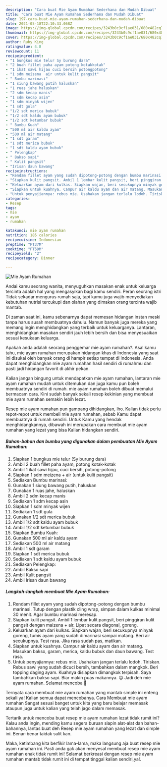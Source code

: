 ```yaml
---
description: "Cara buat Mie Ayam Rumahan Sederhana dan Mudah Dibuat"
title: "Cara buat Mie Ayam Rumahan Sederhana dan Mudah Dibuat"
slug: 197-cara-buat-mie-ayam-rumahan-sederhana-dan-mudah-dibuat
date: 2021-05-18T22:10:33.068Z
image: https://img-global.cpcdn.com/recipes/3243b0c9cf1ae031/680x482cq70/mie-ayam-rumahan-foto-resep-utama.jpg
thumbnail: https://img-global.cpcdn.com/recipes/3243b0c9cf1ae031/680x482cq70/mie-ayam-rumahan-foto-resep-utama.jpg
cover: https://img-global.cpcdn.com/recipes/3243b0c9cf1ae031/680x482cq70/mie-ayam-rumahan-foto-resep-utama.jpg
author: Ruby King
ratingvalue: 4.8
reviewcount: 11
recipeingredient:
- "1 bungkus mie telur Sy burung dara"
- "2 buah fillet paha ayam potong kotakkotak"
- "1 ikat sawi hijau cuci bersih potongpotong"
- "1 sdm meizena  air untuk kulit pangsit"
- " Bumbu marinasi"
- "1 siung bawang putih haluskan"
- "1 ruas jahe haluskan"
- "2 sdm kecap manis"
- "1 sdm kecap asin"
- "1 sdm minyak wijen"
- "1 sdt gula"
- "1/2 sdt merica bubuk"
- "1/2 sdt kaldu ayam bubuk"
- "1/2 sdt ketumbar bubuk"
- " Bumbu Kuah"
- "500 ml air kaldu ayam"
- "500 ml air matang"
- "1 sdt garam"
- "1 sdt merica bubuk"
- "1 sdt kaldu ayam bubuk"
- " Pelengkap"
- " Bakso sapi"
- " Kulit pangsit"
- "Irisan daun bawang"
recipeinstructions:
- "Rendam fillet ayam yang sudah dipotong-potong dengan bumbu marinasi. Tutup dengan plastik cling wrap, simpan dalam kulkas minimal 30 menit. Agar bumbu marinasi meresap."
- "Siapkan kulit pangsit. Ambil 1 lembar kulit pangsit, beri pinggiran kulit pangsit dengan maizena + air. Lipat secara diagonal, goreng."
- "Keluarkan ayam dari kulkas. Siapkan wajan, beri secukupnya minyak goreng, tumis ayam yang sudah dimarinasi sampai matang. Beri air secukupnya. Test rasa. Jika rasa sudah pas, matikan."
- "Siapkan untuk kuahnya. Campur air kaldu ayam dan air matang. Masukan bakso, garam, merica, kaldu bubuk dan daun bawang. Test rasa."
- "Untuk penyajiannya: rebus mie. Usahakan jangan terlalu lodoh. Tiriskan. Rebus sawi yang sudah dicuci bersih, tambahkan dalam mangkok. Beri topping daging ayam. Kuahnya disiapkan dimangkok terpisah. Saya tambahkan bakso sapi. Biar makin puas makannya. 😊 Jadi deh mie ayam rumahan. Selamat mencoba 🙏"
categories:
- Resep
tags:
- mie
- ayam
- rumahan

katakunci: mie ayam rumahan 
nutrition: 185 calories
recipecuisine: Indonesian
preptime: "PT37M"
cooktime: "PT59M"
recipeyield: "2"
recipecategory: Dinner

---
```



![Mie Ayam Rumahan](https://img-global.cpcdn.com/recipes/3243b0c9cf1ae031/680x482cq70/mie-ayam-rumahan-foto-resep-utama.jpg)

Andai kamu seorang wanita, menyuguhkan masakan enak untuk keluarga tercinta adalah hal yang mengasyikan bagi kamu sendiri. Peran seorang istri Tidak sekadar mengurus rumah saja, tapi kamu juga wajib menyediakan kebutuhan nutrisi tercukupi dan olahan yang dimakan orang tercinta wajib mantab.

Di zaman  saat ini, kamu sebenarnya dapat memesan hidangan instan meski tanpa harus susah membuatnya dahulu. Namun banyak juga mereka yang memang ingin menghidangkan yang terbaik untuk keluarganya. Lantaran, menghidangkan masakan sendiri jauh lebih bersih dan bisa menyesuaikan sesuai kesukaan keluarga. 



Apakah anda adalah seorang penggemar mie ayam rumahan?. Asal kamu tahu, mie ayam rumahan merupakan hidangan khas di Indonesia yang saat ini disukai oleh banyak orang di hampir setiap tempat di Indonesia. Anda dapat menghidangkan mie ayam rumahan hasil sendiri di rumahmu dan pasti jadi hidangan favorit di akhir pekan.

Kalian jangan bingung untuk mendapatkan mie ayam rumahan, lantaran mie ayam rumahan mudah untuk ditemukan dan juga kamu pun boleh membuatnya sendiri di rumah. mie ayam rumahan boleh dibuat memalui bermacam cara. Kini sudah banyak sekali resep kekinian yang membuat mie ayam rumahan semakin lebih lezat.

Resep mie ayam rumahan pun gampang dihidangkan, lho. Kalian tidak perlu repot-repot untuk membeli mie ayam rumahan, sebab Kamu dapat membuatnya di rumah sendiri. Untuk Kamu yang hendak menghidangkannya, dibawah ini merupakan cara membuat mie ayam rumahan yang lezat yang bisa Kalian hidangkan sendiri.

<!--inarticleads1-->

##### Bahan-bahan dan bumbu yang digunakan dalam pembuatan Mie Ayam Rumahan:

1. Siapkan 1 bungkus mie telur (Sy burung dara)
1. Ambil 2 buah fillet paha ayam, potong kotak-kotak
1. Ambil 1 ikat sawi hijau, cuci bersih, potong-potong
1. Siapkan 1 sdm meizena + air (untuk kulit pangsit)
1. Sediakan  Bumbu marinasi:
1. Gunakan 1 siung bawang putih, haluskan
1. Gunakan 1 ruas jahe, haluskan
1. Ambil 2 sdm kecap manis
1. Sediakan 1 sdm kecap asin
1. Siapkan 1 sdm minyak wijen
1. Sediakan 1 sdt gula
1. Gunakan 1/2 sdt merica bubuk
1. Ambil 1/2 sdt kaldu ayam bubuk
1. Ambil 1/2 sdt ketumbar bubuk
1. Siapkan  Bumbu Kuah:
1. Gunakan 500 ml air kaldu ayam
1. Sediakan 500 ml air matang
1. Ambil 1 sdt garam
1. Siapkan 1 sdt merica bubuk
1. Sediakan 1 sdt kaldu ayam bubuk
1. Sediakan  Pelengkap:
1. Ambil  Bakso sapi
1. Ambil  Kulit pangsit
1. Ambil Irisan daun bawang




<!--inarticleads2-->

##### Langkah-langkah membuat Mie Ayam Rumahan:

1. Rendam fillet ayam yang sudah dipotong-potong dengan bumbu marinasi. Tutup dengan plastik cling wrap, simpan dalam kulkas minimal 30 menit. Agar bumbu marinasi meresap.
1. Siapkan kulit pangsit. Ambil 1 lembar kulit pangsit, beri pinggiran kulit pangsit dengan maizena + air. Lipat secara diagonal, goreng.
1. Keluarkan ayam dari kulkas. Siapkan wajan, beri secukupnya minyak goreng, tumis ayam yang sudah dimarinasi sampai matang. Beri air secukupnya. Test rasa. Jika rasa sudah pas, matikan.
1. Siapkan untuk kuahnya. Campur air kaldu ayam dan air matang. Masukan bakso, garam, merica, kaldu bubuk dan daun bawang. Test rasa.
1. Untuk penyajiannya: rebus mie. Usahakan jangan terlalu lodoh. Tiriskan. Rebus sawi yang sudah dicuci bersih, tambahkan dalam mangkok. Beri topping daging ayam. Kuahnya disiapkan dimangkok terpisah. Saya tambahkan bakso sapi. Biar makin puas makannya. 😊 Jadi deh mie ayam rumahan. Selamat mencoba 🙏




Ternyata cara membuat mie ayam rumahan yang mantab simple ini enteng sekali ya! Kalian semua dapat mencobanya. Cara Membuat mie ayam rumahan Sangat sesuai banget untuk kita yang baru belajar memasak ataupun juga untuk kalian yang telah jago dalam memasak.

Tertarik untuk mencoba buat resep mie ayam rumahan lezat tidak rumit ini? Kalau anda ingin, mending kamu segera buruan siapin alat-alat dan bahan-bahannya, lantas buat deh Resep mie ayam rumahan yang lezat dan simple ini. Benar-benar taidak sulit kan. 

Maka, ketimbang kita berfikir lama-lama, maka langsung aja buat resep mie ayam rumahan ini. Pasti anda gak akan menyesal membuat resep mie ayam rumahan enak tidak rumit ini! Selamat berkreasi dengan resep mie ayam rumahan mantab tidak rumit ini di tempat tinggal kalian sendiri,ya!.


